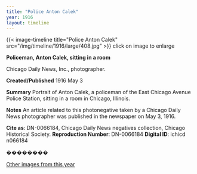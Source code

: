 ```yaml
---
title: "Police Anton Calek"
year: 1916
layout: timeline
---
```


{{< image-timeline title="Police Anton Calek" src="/img/timeline/1916/large/408.jpg" >}}
click on image to enlarge

__**Policeman, Anton Calek, sitting in a room**__

Chicago Daily News, Inc., photographer.

**Created/Published**
1916 May 3

**Summary**
Portrait of Anton Calek, a policeman of the East Chicago Avenue Police Station, sitting in a room in Chicago, Illinois.

**Notes**
An article related to this photonegative taken by a Chicago Daily News photographer was published in the newspaper on May 3, 1916.

__Cite as__: DN-0066184, Chicago Daily News negatives collection, Chicago Historical Society.
__Reproduction Number__: DN-0066184
__Digital ID__: ichicd n066184

��������  

[Other images from this year](/historical/timeline/1916)